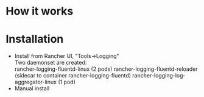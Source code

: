 # How it works

# Installation
- Install from Rancher UI, "Tools->Logging"  
  Two daemonset are created:  
  rancher-logging-fluentd-linux (2 pods) 
  rancher-logging-fluentd-reloader (sidecar to container rancher-logging-fluentd)
  rancher-logging-log-aggregator-linux (1 pod)
- Manual install